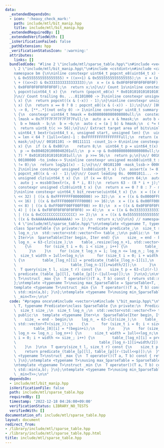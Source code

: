 ```yaml
---
data:
  _extendedDependsOn:
  - icon: ':heavy_check_mark:'
    path: include/mtl/bit_manip.hpp
    title: include/mtl/bit_manip.hpp
  _extendedRequiredBy: []
  _extendedVerifiedWith: []
  _isVerificationFailed: false
  _pathExtension: hpp
  _verificationStatusIcon: ':warning:'
  attributes:
    links: []
  bundledCode: "#line 2 \"include/mtl/sparse_table.hpp\"\n#include <vector>\n#line\
    \ 2 \"include/mtl/bit_manip.hpp\"\n#include <cstdint>\n#include <cassert>\n\n\
    namespace bm {\n\ninline constexpr uint64_t popcnt_e8(uint64_t x) {\n  x = (x\
    \ & 0x5555555555555555) + ((x>>1) & 0x5555555555555555);\n  x = (x & 0x3333333333333333)\
    \ + ((x>>2) & 0x3333333333333333);\n  x = (x & 0x0F0F0F0F0F0F0F0F) + ((x>>4) &\
    \ 0x0F0F0F0F0F0F0F0F);\n  return x;\n}\n// Count 1s\ninline constexpr unsigned\
    \ popcnt(uint64_t x) {\n  return (popcnt_e8(x) * 0x0101010101010101) >> 56;\n\
    }\n// Count trailing 0s. ...01101000 -> 3\ninline constexpr unsigned ctz(uint64_t\
    \ x) {\n  return popcnt((x & (-x)) - 1);\n}\ninline constexpr unsigned ctz8(uint8_t\
    \ x) {\n  return x == 0 ? 8 : popcnt_e8((x & (-x)) - 1);\n}\n// [00..0](8bit)\
    \ -> 0, [**..*](not only 0) -> 1\ninline constexpr uint8_t summary(uint64_t x)\
    \ {\n  constexpr uint64_t hmask = 0x8080808080808080ull;\n  constexpr uint64_t\
    \ lmask = 0x7F7F7F7F7F7F7F7Full;\n  auto a = x & hmask;\n  auto b = x & lmask;\n\
    \  b = hmask - b;\n  b = ~b;\n  auto c = (a | b) & hmask;\n  c *= 0x0002040810204081ull;\n\
    \  return uint8_t(c >> 56);\n}\n// Extract target area of bits\ninline constexpr\
    \ uint64_t bextr(uint64_t x, unsigned start, unsigned len) {\n  uint64_t mask\
    \ = len < 64 ? (1ull<<len)-1 : 0xFFFFFFFFFFFFFFFFull;\n  return (x >> start) &\
    \ mask;\n}\n// 00101101 -> 00111111 -count_1s-> 6\ninline constexpr unsigned log2p1(uint8_t\
    \ x) {\n  if (x & 0x80)\n    return 8;\n  uint64_t p = uint64_t(x) * 0x0101010101010101ull;\n\
    \  p -= 0x8040201008040201ull;\n  p = ~p & 0x8080808080808080ull;\n  p = (p >>\
    \ 7) * 0x0101010101010101ull;\n  p >>= 56;\n  return p;\n}\n// 00101100 -mask_mssb->\
    \ 00100000 -to_index-> 5\ninline constexpr unsigned mssb8(uint8_t x) {\n  assert(x\
    \ != 0);\n  return log2p1(x) - 1;\n}\n// 00101100 -mask_lssb-> 00000100 -to_index->\
    \ 2\ninline constexpr unsigned lssb8(uint8_t x) {\n  assert(x != 0);\n  return\
    \ popcnt_e8((x & -x) - 1);\n}\n// Count leading 0s. 00001011... -> 4\ninline constexpr\
    \ unsigned clz(uint64_t x) {\n  if (x == 0)\n    return 64;\n  auto i = mssb8(summary(x));\n\
    \  auto j = mssb8(bextr(x, 8 * i, 8));\n  return 63 - (8 * i + j);\n}\ninline\
    \ constexpr unsigned clz8(uint8_t x) {\n  return x == 0 ? 8 : 7 - mssb8(x);\n\
    }\ninline constexpr uint64_t bit_reverse(uint64_t x) {\n  x = ((x & 0x00000000FFFFFFFF)\
    \ << 32) | ((x & 0xFFFFFFFF00000000) >> 32);\n  x = ((x & 0x0000FFFF0000FFFF)\
    \ << 16) | ((x & 0xFFFF0000FFFF0000) >> 16);\n  x = ((x & 0x00FF00FF00FF00FF)\
    \ << 8) | ((x & 0xFF00FF00FF00FF00) >> 8);\n  x = ((x & 0x0F0F0F0F0F0F0F0F) <<\
    \ 4) | ((x & 0xF0F0F0F0F0F0F0F0) >> 4);\n  x = ((x & 0x3333333333333333) << 2)\
    \ | ((x & 0xCCCCCCCCCCCCCCCC) >> 2);\n  x = ((x & 0x5555555555555555) << 1) |\
    \ ((x & 0xAAAAAAAAAAAAAAAA) >> 1);\n  return x;\n}\n\n} // namespace bm\n#line\
    \ 4 \"include/mtl/sparse_table.hpp\"\n\ntemplate <typename T, typename Predicate>\n\
    class SparseTable {\n private:\n  Predicate predicate_;\n  size_t size_;\n  size_t\
    \ log_n_;\n  std::vector<std::vector<T>> table_;\n\n public:\n  template <typename\
    \ Iter>\n  SparseTable(Iter begin, Iter end) {\n    size_ = end - begin;\n   \
    \ log_n_ = 63-clz(size_);\n    table_.resize(log_n_+1, std::vector<T>(size_));\n\
    \    {\n      for (size_t i = 0; i < size_; i++) {\n        table_[0][i] = *(begin+i);\n\
    \      }\n    }\n    for (size_t log_n = 1; log_n <= log_n_; log_n++) {\n    \
    \  size_t width = 1ull<<log_n;\n      for (size_t i = 0; i + width <= size_; i++)\
    \ {\n        table_[log_n][i] = predicate_(table_[log_n-1][i],\n             \
    \                         table_[log_n-1][i+width/2]);\n      }\n    }\n  }\n\n\
    \  T query(size_t l, size_t r) const {\n    size_t p = 63-clz(r-l);\n    return\
    \ predicate_(table_[p][l], table_[p][r-(1ull<<p)]);\n  }\n\n};\n\ntemplate <typename\
    \ T>\nstruct _max {\n  T operator()(T a, T b) const { return std::max(a,b); }\n\
    };\ntemplate <typename T>\nusing max_SparseTable = SparseTable<T, _max<T>>;\n\n\
    template <typename T>\nstruct _min {\n  T operator()(T a, T b) const { return\
    \ std::min(a,b); }\n};\ntemplate <typename T>\nusing min_SparseTable = SparseTable<T,\
    \ _min<T>>;\n\n"
  code: "#pragma once\n#include <vector>\n#include \"bit_manip.hpp\"\n\ntemplate <typename\
    \ T, typename Predicate>\nclass SparseTable {\n private:\n  Predicate predicate_;\n\
    \  size_t size_;\n  size_t log_n_;\n  std::vector<std::vector<T>> table_;\n\n\
    \ public:\n  template <typename Iter>\n  SparseTable(Iter begin, Iter end) {\n\
    \    size_ = end - begin;\n    log_n_ = 63-clz(size_);\n    table_.resize(log_n_+1,\
    \ std::vector<T>(size_));\n    {\n      for (size_t i = 0; i < size_; i++) {\n\
    \        table_[0][i] = *(begin+i);\n      }\n    }\n    for (size_t log_n = 1;\
    \ log_n <= log_n_; log_n++) {\n      size_t width = 1ull<<log_n;\n      for (size_t\
    \ i = 0; i + width <= size_; i++) {\n        table_[log_n][i] = predicate_(table_[log_n-1][i],\n\
    \                                      table_[log_n-1][i+width/2]);\n      }\n\
    \    }\n  }\n\n  T query(size_t l, size_t r) const {\n    size_t p = 63-clz(r-l);\n\
    \    return predicate_(table_[p][l], table_[p][r-(1ull<<p)]);\n  }\n\n};\n\ntemplate\
    \ <typename T>\nstruct _max {\n  T operator()(T a, T b) const { return std::max(a,b);\
    \ }\n};\ntemplate <typename T>\nusing max_SparseTable = SparseTable<T, _max<T>>;\n\
    \ntemplate <typename T>\nstruct _min {\n  T operator()(T a, T b) const { return\
    \ std::min(a,b); }\n};\ntemplate <typename T>\nusing min_SparseTable = SparseTable<T,\
    \ _min<T>>;\n\n"
  dependsOn:
  - include/mtl/bit_manip.hpp
  isVerificationFile: false
  path: include/mtl/sparse_table.hpp
  requiredBy: []
  timestamp: '2022-12-18 04:26:00+09:00'
  verificationStatus: LIBRARY_NO_TESTS
  verifiedWith: []
documentation_of: include/mtl/sparse_table.hpp
layout: document
redirect_from:
- /library/include/mtl/sparse_table.hpp
- /library/include/mtl/sparse_table.hpp.html
title: include/mtl/sparse_table.hpp
---
```

